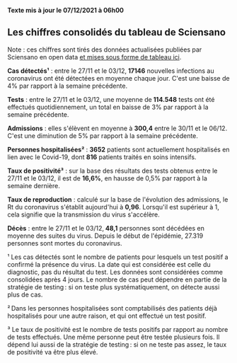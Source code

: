<strong>Texte mis à jour le 07/12/2021 à 06h00</strong><h2>Les chiffres consolidés du tableau de Sciensano</h2><p>Note : ces chiffres sont tirés des données actualisées publiées par Sciensano en open data <a href='https://datastudio.google.com/embed/u/0/reporting/c14a5cfc-cab7-4812-848c-0369173148ab/page/ZwmOB_blank'>et mises sous forme de tableau ici</a>.<p><strong>Cas détectés¹</strong> : entre le 27/11 et le 03/12,<strong> 17146</strong> nouvelles infections au coronavirus ont été détectées en moyenne chaque jour. C'est une baisse de 4% par rapport à la semaine précédente.<p><strong>Tests</strong> : entre le 27/11 et le 03/12, une moyenne de<strong> 114.548</strong> tests ont été effectués quotidiennement, un total en baisse de 3% par rapport à la semaine précédente.<p><strong>Admissions</strong> : elles s'élèvent en moyenne à <strong> 300,4</strong> entre le 30/11 et le 06/12. C'est une diminution de 5% par rapport à la semaine précédente.<p><strong>Personnes hospitalisées²</strong> : <strong>3652</strong> patients sont actuellement hospitalisés en lien avec le Covid-19, dont <strong>816</strong> patients traités en soins intensifs.<p><strong>Taux de positivité³</strong> : sur la base des résultats des tests obtenus entre le 27/11 et le 03/12, il est de <strong>16,6%</strong>, en hausse de 0,5% par rapport à la semaine dernière.<p><strong>Taux de reproduction</strong> : calculé sur la base de l'évolution des admissions, le Rt du coronavirus s'établit aujourd'hui à <strong>0,96</strong>. Lorsqu'il est supérieur à 1, cela signifie que la transmission du virus s'accélère.<p><strong>Décès</strong> : entre le 27/11 et le 03/12,<strong> 48,1</strong> personnes sont décédées en moyenne des suites du virus. Depuis le début de l'épidémie, 27.319 personnes sont mortes du coronavirus.<p>¹ Les cas détectés sont le nombre de patients pour lesquels un test positif a confirmé la présence du virus. La date qui est considérée est celle du diagnostic, pas du résultat du test. Les données sont considérées comme consolidées après 4 jours. Le nombre de cas peut dépendre en partie de la stratégie de testing : si on teste plus systématiquement, on détecte aussi plus de cas.<p>² Dans les personnes hospitalisées sont comptabilisés des patients déjà hospitalisés pour une autre raison, et qui ont effectué un test positif.<p>³ Le taux de positivité est le nombre de tests positifs par rapport au nombre de tests effectués. Une même personne peut être testée plusieurs fois. Il dépend lui aussi de la stratégie de testing : si on ne teste pas assez, le taux de positivité va être plus élevé.